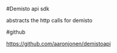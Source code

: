 #Demisto api sdk

abstracts the http calls for demisto 


#github

https://github.com/aaronjonen/demistoapi